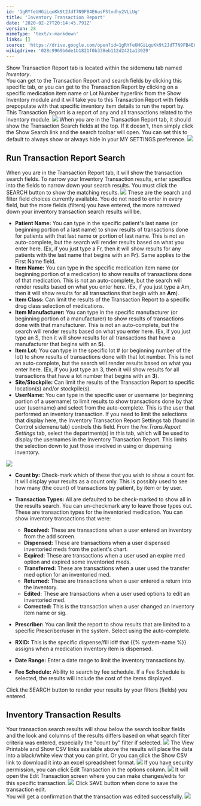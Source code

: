 ```yaml
---
id: '1gRYfeUHGiLquKk9t2JdT7N9FB4E6usFStodhy2VLLUg'
title: 'Inventory Transaction Report'
date: '2020-02-27T20:14:45.791Z'
version: 28
mimeType: 'text/x-markdown'
links: []
source: 'https://drive.google.com/open?id=1gRYfeUHGiLquKk9t2JdT7N9FB4E6usFStodhy2VLLUg'
wikigdrive: '028c9969b6de1b1821f0b338eb112d2421a13029'
---
```

Show Transaction Report tab is located within the sidemenu tab named *Inventory*.  
You can get to the Transaction Report and search fields by clicking this specific tab, or you can get to the Transaction Report by clicking on a specific medication item name or Lot Number hyperlink from the Show Inventory module and it will take you to this Transaction Report with fields prepopulate with that specific inventory item details to run the report by. This Transaction Report is a report of any and all transactions related to the inventory module.
![](../inventory-transaction-report.assets/aa470633312cab62c8242a9b1c6778c8.png)
When you are in the Transaction Report tab, it should show the Transaction Search fields at the top. If it doesn't, then simply click the Show Search link and the search toolbar will open. You can set this to default to always show or always hide in your MY SETTINGS preference.
![](../inventory-transaction-report.assets/f63be6e39a2cde3ef00f072dcec17eea.png)

## Run Transaction Report Search

When you are in the Transaction Report tab, it will show the transaction search fields. To narrow your Inventory Transaction results, enter specifics into the fields to narrow down your search results. You must click the SEARCH button to show the matching results.
![](../inventory-transaction-report.assets/884a6ec1483184bbf0e1dd27bd5c8b38.png)
These are the search and filter field choices currently available. You do not need to enter in every field, but the more fields (filters) you have entered, the more narrowed down your inventory transaction search results will be.

* <strong>Patient Name:</strong> You can type in the specific patient's last name (or beginning portion of a last name) to show results of transactions done for patients with that last name or portion of last name. This is not an auto-complete, but the search will render results based on what you enter here. (Ex, if you just type a Fr, then it will show results for any patients with the last name that begins with an <strong>Fr</strong>). Same applies to the First Name field.
* <strong>Item Name:</strong> You can type in the specific medication item name (or beginning portion of a medication) to show results of transactions done of that medication. This is not an auto-complete, but the search will render results based on what you enter here. (Ex, if you just type a Am, then it will show results for all transactions that begin with an <strong>Am</strong>).
* <strong>Item Class:</strong> Can limit the results of the Transaction Report to a specific drug class selection of medications.
* <strong>Item Manufacturer:</strong> You can type in the specific manufacturer (or beginning portion of a manufacturer) to show results of transactions done with that manufacturer. This is not an auto-complete, but the search will render results based on what you enter here. (Ex, if you just type an S, then it will show results for all transactions that have a manufacturer that begins with an <strong>S</strong>).
* <strong>Item Lot:</strong> You can type in the specific lot # (or beginning number of the lot) to show results of transactions done with that lot number. This is not an auto-complete, but the search will render results based on what you enter here. (Ex, if you just type an 3, then it will show results for all transactions that have a lot number that begins with an <strong>3</strong>).
* <strong>Site/Stockpile:</strong> Can limit the results of the Transaction Report to specific location(s) and/or stockpile(s).
* <strong>UserName:</strong> You can type in the specific user or username (or beginning portion of a username) to limit results to show transactions done by that user (username) and select from the auto-complete. This is the user that performed an inventory transaction. If you need to limit the selections that display here, the Inventory Transaction Report Settings tab (found in Control sidemenu tab) controls this field. From the <em>Inv.Trans.Report Settings</em> tab, select the department(s) in this tab, which will be used to display the usernames in the Inventory Transaction Report. This limits the selection down to just those involved in using or dispensing inventory.

![](../inventory-transaction-report.assets/834352a8b6039620aa74e359d693d466.png)

* <strong>Count by:</strong> Check-mark which of these that you wish to show a count for. It will display your results as a count only. This is possibly used to see how many (the count) of transactions by patient, by item or by user.
* <strong>Transaction Types:</strong> All are defaulted to be check-marked to show all in the results search. You can un-checkmark any to leave those types out. These are transaction types for the inventoried medication. You can show inventory transactions that were:


   * <strong>Received:</strong> These are transactions when a user entered an inventory from the add screen.
   * <strong>Dispensed:</strong> These are transactions when a user dispensed inventoried meds from the patient's chart.
   * <strong>Expired</strong>: These are transactions when a user used an expire med option and expired some inventoried meds.
   * <strong>Transferred:</strong> These are transactions when a user used the transfer med option for an inventoried med.
   * <strong>Returned:</strong> These are transactions when a user entered a return into the inventory.
   * <strong>Edited:</strong> These are transactions when a user used options to edit an inventoried med.
   * <strong>Corrected:</strong> This is the transaction when a user changed an inventory item name or sig.


* <strong>Prescriber:</strong> You can limit the report to show results that are limited to a specific Prescriber/user in the system. Select using the auto-complete.
* <strong>RXID:</strong> This is the specific dispense/fill id# that {{% system-name %}} assigns when a medication inventory item is dispensed.
* <strong>Date Range:</strong> Enter a date range to limit the inventory transactions by.
* <strong>Fee Schedule:</strong> Ability to search by fee schedule. If a Fee Schedule is selected, the results will include the cost of the items displayed.

Click the SEARCH button to render your results by your filters (fields) you entered.

## Inventory Transaction Results

Your transaction search results will show below the search toolbar fields and the look and columns of the results differs based on what search filter criteria was entered, especially the "count by" filter if selected.
![](../inventory-transaction-report.assets/ca24fce96fe74ca55a41029dc44df7db.png)
The View Printable and Show CSV links available above the results will place the data into a black/white view that you can print. Or you can click the Show CSV link to download it into an excel spreadsheet format.
![](../inventory-transaction-report.assets/bb7d436c0d35311861746d4a516aea8b.png)
If you have security permission, you can click Edit Transaction in the options column.
![](../inventory-transaction-report.assets/7871a2a2dfc86465eb2a1dae156310fc.png)
It will open the Edit Transaction screen where you can make changes/edits for this specific transaction.
![](../inventory-transaction-report.assets/d74b39e47eb8e2462fde513c7198bae6.png)
Click SAVE button when done to save the transaction edit.  
You will get a confirmation that the transaction was edited successfully.
![](../inventory-transaction-report.assets/072841e7e6f81481ef0bba28326818bd.png)
